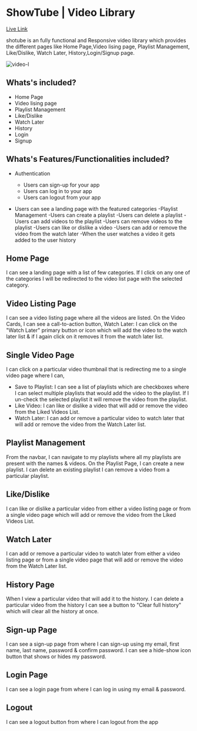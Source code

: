 # ShowTube | Video Library

[Live Link](https://v-library.vercel.app/)

shotube is an fully functional and Responsive video library which provides the different pages like Home Page,Video lising page, Playlist Management, Like/Dislike, Watch Later, History,Login/Signup page.

![video-l](https://user-images.githubusercontent.com/69681896/162268899-873c427b-2ee1-4e38-ba1d-8d1c8882cd2a.png)



## Whats's included?
- Home Page
- Video lising page
- Playlist Management
- Like/Dislike
- Watch Later
- History
- Login
- Signup

## Whats's Features/Functionalities included?

 - Authentication
      - Users can sign-up for your app
      - Users can log in to your app
      - Users can logout from your app

 - Users can see a landing page with the featured categories
 -Playlist Management
    -Users can create a playlist
    -Users can delete a playlist
    -Users can add videos to the playlist
    -Users can remove videos to the playlist
 -Users can like or dislike a video
 -Users can add or remove the video from the watch later
 -When the user watches a video it gets added to the user history
 
## Home Page
I can see a landing page with a list of few categories.
If I click on any one of the categories I will be redirected to the video list page with the selected category.

## Video Listing Page
I can see a video listing page where all the videos are listed.
On the Video Cards, I can see a call-to-action button,
Watch Later: I can click on the "Watch Later" primary button or icon which will add the video to the watch later list & if I again click on it removes it from the watch later list.
## Single Video Page
I can click on a particular video thumbnail that is redirecting me to a single video page where I can,
- Save to Playlist: I can see a list of playlists which are checkboxes where I can select multiple playlists that would add the video to the playlist. If I un-check the selected playlist it will remove the video from the playlist.
- Like Video: I can like or dislike a video that will add or remove the video from the Liked Videos List.
- Watch Later: I can add or remove a particular video to watch later that will add or remove the video from the Watch Later list.
## Playlist Management
From the navbar, I can navigate to my playlists where all my playlists are present with the names & videos.
On the Playlist Page,
I can create a new playlist.
I can delete an existing playlist
I can remove a video from a particular playlist.

## Like/Dislike
I can like or dislike a particular video from either a video listing page or from a single video page which will add or remove the video from the Liked Videos List.

## Watch Later
I can add or remove a particular video to watch later from either a video listing page or from a single video page that will add or remove the video from the Watch Later list.

## History Page
When I view a particular video that will add it to the history.
I can delete a particular video from the history
I can see a button to "Clear full history" which will clear all the history at once.

## Sign-up Page
I can see a sign-up page from where I can sign-up using my email, first name, last name, password & confirm password.
I can see a hide-show icon button that shows or hides my password.

## Login Page
I can see a login page from where I can log in using my email & password.

## Logout
I can see a logout button from where I can logout from the app
